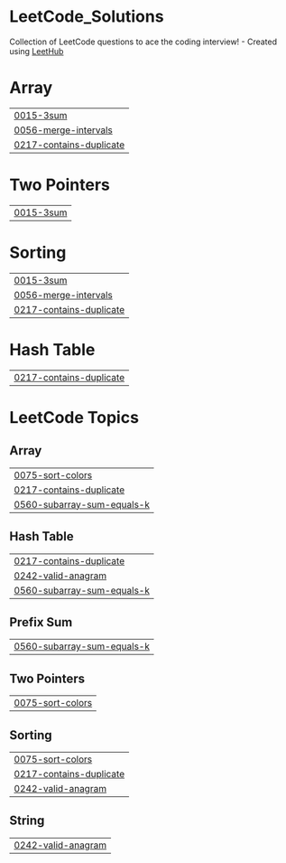 # LeetCode_Solutions
Collection of LeetCode questions to ace the coding interview! - Created using [LeetHub](https://github.com/QasimWani/LeetHub)


# Array
|  |
| ------- |
| [0015-3sum](https://github.com/SwathiVelicheti13/LeetCode_Solutions/tree/master/0015-3sum) |
| [0056-merge-intervals](https://github.com/SwathiVelicheti13/LeetCode_Solutions/tree/master/0056-merge-intervals) |
| [0217-contains-duplicate](https://github.com/SwathiVelicheti13/LeetCode_Solutions/tree/master/0217-contains-duplicate) |
# Two Pointers
|  |
| ------- |
| [0015-3sum](https://github.com/SwathiVelicheti13/LeetCode_Solutions/tree/master/0015-3sum) |
# Sorting
|  |
| ------- |
| [0015-3sum](https://github.com/SwathiVelicheti13/LeetCode_Solutions/tree/master/0015-3sum) |
| [0056-merge-intervals](https://github.com/SwathiVelicheti13/LeetCode_Solutions/tree/master/0056-merge-intervals) |
| [0217-contains-duplicate](https://github.com/SwathiVelicheti13/LeetCode_Solutions/tree/master/0217-contains-duplicate) |
# Hash Table
|  |
| ------- |
| [0217-contains-duplicate](https://github.com/SwathiVelicheti13/LeetCode_Solutions/tree/master/0217-contains-duplicate) |
<!---LeetCode Topics Start-->
# LeetCode Topics
## Array
|  |
| ------- |
| [0075-sort-colors](https://github.com/SwathiVelicheti13/LeetCode_Solutions/tree/master/0075-sort-colors) |
| [0217-contains-duplicate](https://github.com/SwathiVelicheti13/LeetCode_Solutions/tree/master/0217-contains-duplicate) |
| [0560-subarray-sum-equals-k](https://github.com/SwathiVelicheti13/LeetCode_Solutions/tree/master/0560-subarray-sum-equals-k) |
## Hash Table
|  |
| ------- |
| [0217-contains-duplicate](https://github.com/SwathiVelicheti13/LeetCode_Solutions/tree/master/0217-contains-duplicate) |
| [0242-valid-anagram](https://github.com/SwathiVelicheti13/LeetCode_Solutions/tree/master/0242-valid-anagram) |
| [0560-subarray-sum-equals-k](https://github.com/SwathiVelicheti13/LeetCode_Solutions/tree/master/0560-subarray-sum-equals-k) |
## Prefix Sum
|  |
| ------- |
| [0560-subarray-sum-equals-k](https://github.com/SwathiVelicheti13/LeetCode_Solutions/tree/master/0560-subarray-sum-equals-k) |
## Two Pointers
|  |
| ------- |
| [0075-sort-colors](https://github.com/SwathiVelicheti13/LeetCode_Solutions/tree/master/0075-sort-colors) |
## Sorting
|  |
| ------- |
| [0075-sort-colors](https://github.com/SwathiVelicheti13/LeetCode_Solutions/tree/master/0075-sort-colors) |
| [0217-contains-duplicate](https://github.com/SwathiVelicheti13/LeetCode_Solutions/tree/master/0217-contains-duplicate) |
| [0242-valid-anagram](https://github.com/SwathiVelicheti13/LeetCode_Solutions/tree/master/0242-valid-anagram) |
## String
|  |
| ------- |
| [0242-valid-anagram](https://github.com/SwathiVelicheti13/LeetCode_Solutions/tree/master/0242-valid-anagram) |
<!---LeetCode Topics End-->